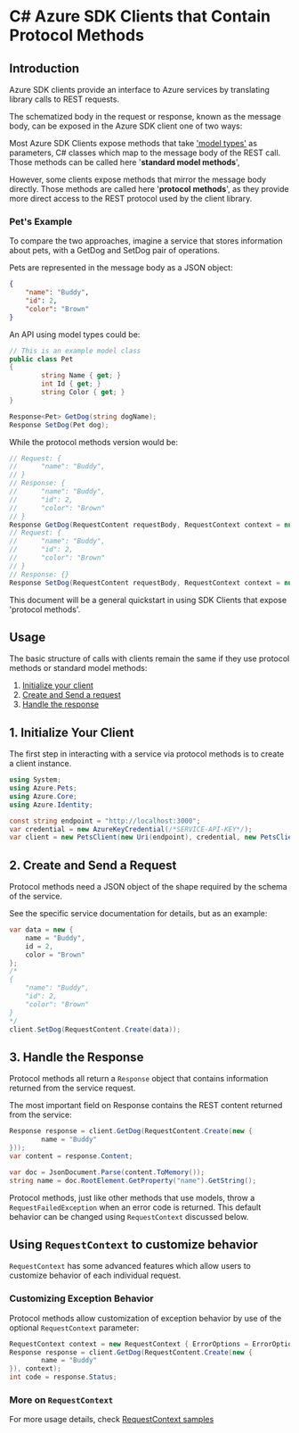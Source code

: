 # C# Azure SDK Clients that Contain Protocol Methods

## Introduction

Azure SDK clients provide an interface to Azure services by translating library calls to REST requests.

The schematized body in the request or response, known as the message body, can be exposed in the Azure SDK client one of two ways:

Most Azure SDK Clients expose methods that take ['model types'](https://azure.github.io/azure-sdk/dotnet_introduction.html#dotnet-model-types) as parameters, C# classes which map to the message body of the REST call. Those methods can be called here '**standard model methods**',

However, some clients expose methods that mirror the message body directly. Those methods are called here '**protocol methods**', as they provide more direct access to the REST protocol used by the client library.

### Pet's Example

To compare the two approaches, imagine a service that stores information about pets, with a GetDog and SetDog pair of operations.

Pets are represented in the message body as a JSON object:

```json
{
    "name": "Buddy",
    "id": 2,
    "color": "Brown"
}
```

An API using model types could be:

```csharp
// This is an example model class
public class Pet
{
        string Name { get; }
        int Id { get; }
        string Color { get; }
}

Response<Pet> GetDog(string dogName);
Response SetDog(Pet dog);
```

While the protocol methods version would be:

```csharp
// Request: {
//      "name": "Buddy",
// }
// Response: {
//      "name": "Buddy",
//      "id": 2,
//      "color": "Brown"
// }
Response GetDog(RequestContent requestBody, RequestContext context = null);
// Request: {
//      "name": "Buddy",
//      "id": 2,
//      "color": "Brown"
// }
// Response: {}
Response SetDog(RequestContent requestBody, RequestContext context = null);
```

This document will be a general quickstart in using SDK Clients that expose 'protocol methods'.

## Usage

The basic structure of calls with clients remain the same if they use protocol methods or standard model methods:

1. [Initialize your client](#1-initialize-your-client "Initialize Your Client")
2. [Create and Send a request](#2-create-and-send-a-request "Create and Send a Request")
3. [Handle the response](#3-handle-the-response "Handle the Response")

## 1. Initialize Your Client

The first step in interacting with a service via protocol methods is to create a client instance.

```csharp
using System;
using Azure.Pets;
using Azure.Core;
using Azure.Identity;

const string endpoint = "http://localhost:3000";
var credential = new AzureKeyCredential(/*SERVICE-API-KEY*/);
var client = new PetsClient(new Uri(endpoint), credential, new PetsClientOptions());
```

## 2. Create and Send a Request

Protocol methods need a JSON object of the shape required by the schema of the service.

See the specific service documentation for details, but as an example:

```csharp
var data = new {
    name = "Buddy",
    id = 2,
    color = "Brown"
};
/*
{
    "name": "Buddy",
    "id": 2,
    "color": "Brown"
}
*/
client.SetDog(RequestContent.Create(data));
```

## 3. Handle the Response

Protocol methods all return a `Response` object that contains information returned from the service request.

The most important field on Response contains the REST content returned from the service:

```csharp
Response response = client.GetDog(RequestContent.Create(new {
        name = "Buddy"
}));
var content = response.Content;

var doc = JsonDocument.Parse(content.ToMemory());
string name = doc.RootElement.GetProperty("name").GetString();
```

Protocol methods, just like other methods that use models, throw a `RequestFailedException` when an error code is returned. This default behavior can be changed using `RequestContext` discussed below.

## Using `RequestContext` to customize behavior

`RequestContext` has some advanced features which allow users to customize behavior of each individual request.

### Customizing Exception Behavior

Protocol methods allow customization of exception behavior by use of the optional `RequestContext` parameter:

```csharp
RequestContext context = new RequestContext { ErrorOptions = ErrorOptions.NoThrow };
Response response = client.GetDog(RequestContent.Create(new {
        name = "Buddy"
}), context);
int code = response.Status;
```

### More on `RequestContext`

For more usage details, check [RequestContext samples](https://github.com/Azure/azure-sdk-for-net/blob/main/sdk/core/Azure.Core/samples/RequestContext.md)

